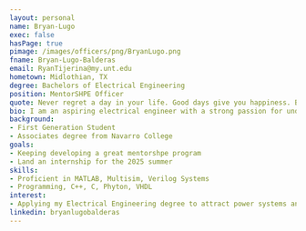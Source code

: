 ```yaml
---
layout: personal
name: Bryan-Lugo
exec: false
hasPage: true
pimage: /images/officers/png/BryanLugo.png
fname: Bryan-Lugo-Balderas
email: RyanTijerina@my.unt.edu
hometown: Midlothian, TX
degree: Bachelors of Electrical Engineering
position: MentorSHPE Officer
quote: Never regret a day in your life. Good days give you happiness. Bad days give you experience. The worst days are lessons. The best days give you memories. You cannot have the good without the bad.
bio: I am an aspiring electrical engineer with a strong passion for understanding how my field has shaped the world and continues to drive innovation. I'm committed to mastering the principles of electrical engineering, inspired by the real-world impact of technology—whether it's power systems, electronics, or modern computing. I'm eager to contribute to the ongoing evolution of technology, knowing that it plays a crucial role in solving global challenges and improving the quality of life for people everywhere.
background:
- First Generation Student 
- Associates degree from Navarro College 
goals:
- Keeping developing a great mentorshpe program 
- Land an internship for the 2025 summer
skills:
- Proficient in MATLAB, Multisim, Verilog Systems 
- Programming, C++, C, Phyton, VHDL
interest: 
- Applying my Electrical Engineering degree to attract power systems and electronics opportunities.
linkedin: bryanlugobalderas
---
```


